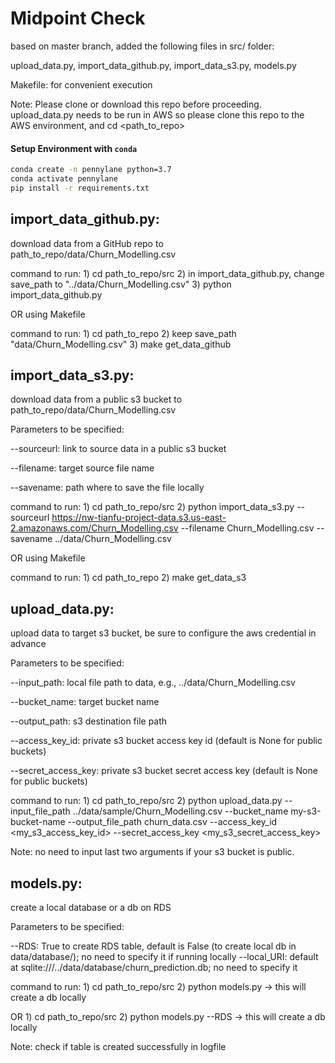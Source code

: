 # Midpoint Check

based on master branch, added the following files in src/ folder:

upload_data.py, import_data_github.py, import_data_s3.py, models.py

Makefile: for convenient execution

Note: Please clone or download this repo before proceeding. upload_data.py needs to be run in AWS so please clone this repo to the AWS environment, and cd <path_to_repo>

#### Setup Environment with `conda`

```bash
conda create -n pennylane python=3.7
conda activate pennylane
pip install -r requirements.txt

```

## import_data_github.py: 
download data from a GitHub repo to path_to_repo/data/Churn_Modelling.csv

command to run: 1) cd path_to_repo/src 2) in import_data_github.py, change save_path to "../data/Churn_Modelling.csv" 3) python import_data_github.py

OR using Makefile

command to run: 1) cd path_to_repo 2) keep save_path "data/Churn_Modelling.csv" 3) make get_data_github

## import_data_s3.py: 
download data from a public s3 bucket to path_to_repo/data/Churn_Modelling.csv

Parameters to be specified:

--sourceurl: link to source data in a public s3 bucket

--filename: target source file name

--savename: path where to save the file locally

command to run: 1) cd path_to_repo/src 2) python import_data_s3.py --sourceurl https://nw-tianfu-project-data.s3.us-east-2.amazonaws.com/Churn_Modelling.csv --filename Churn_Modelling.csv --savename ../data/Churn_Modelling.csv

OR using Makefile

command to run: 1) cd path_to_repo 2) make get_data_s3

## upload_data.py: 
upload data to target s3 bucket, be sure to configure the aws credential in advance

Parameters to be specified:

--input_path: local file path to data, e.g., ../data/Churn_Modelling.csv

--bucket_name: target bucket name

--output_path: s3 destination file path

--access_key_id: private s3 bucket access key id (default is None for public buckets)

--secret_access_key: private s3 bucket secret access key (default is None for public buckets)

command to run: 1) cd path_to_repo/src 2) python upload_data.py --input_file_path ../data/sample/Churn_Modelling.csv --bucket_name my-s3-bucket-name --output_file_path churn_data.csv --access_key_id <my_s3_access_key_id> --secret_access_key <my_s3_secret_access_key>

Note: no need to input last two arguments if your s3 bucket is public.

## models.py: 
create a local database or a db on RDS

Parameters to be specified:

--RDS: True to create RDS table, default is False (to create local db in data/database/); no need to specify it if running locally
--local_URI: default at sqlite:///../data/database/churn_prediction.db; no need to specify it

command to run: 1) cd path_to_repo/src 2) python models.py -> this will create a db locally

OR 1) cd path_to_repo/src 2) python models.py --RDS -> this will create a db locally

Note: check if table is created successfully in logfile
